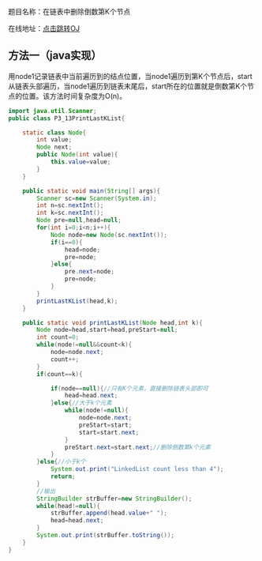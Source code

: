 题目名称：在链表中删除倒数第K个节点

在线地址：[点击跳转OJ](https://www.nowcoder.com/practice/e5d90aac4c8b4628aa70d9b6597c0560?tpId=101&tqId=33117&rp=1&ru=%2Fta%2Fprogrammer-code-interview-guide&qru=%2Fta%2Fprogrammer-code-interview-guide%2Fquestion-ranking&tab=answerKey)



## 方法一（java实现）

用node1记录链表中当前遍历到的结点位置，当node1遍历到第K个节点后，start从链表头部遍历，当node1遍历到链表末尾后，start所在的位置就是倒数第K个节点的位置。该方法时间复杂度为O(n)。

```java
import java.util.Scanner;
public class P3_13PrintLastKList{

	static class Node{
		int value;
		Node next;
		public Node(int value){
			this.value=value;
		}
	}

	public static void main(String[] args){
		Scanner sc=new Scanner(System.in);
		int n=sc.nextInt();
		int k=sc.nextInt();
		Node pre=null,head=null;
		for(int i=0;i<n;i++){
			Node node=new Node(sc.nextInt());
			if(i==0){
				head=node;
				pre=node;
			}else{
				pre.next=node;
				pre=node;
			}			
		}
		printLastKList(head,k);
	}

	public static void printLastKList(Node head,int k){
		Node node=head,start=head,preStart=null;
		int count=0;
		while(node!=null&&count<k){
			node=node.next;
			count++;
		}
		if(count==k){

			if(node==null){//只有K个元素，直接删除链表头部即可
				head=head.next;
			}else{//大于k个元素
				while(node!=null){
					node=node.next;
					preStart=start;
					start=start.next;
				}
				preStart.next=start.next;//删除倒数第k个元素
			}
		}else{//小于k个
			System.out.print("LinkedList count less than 4");
			return;
		}
		//输出
		StringBuilder strBuffer=new StringBuilder();
		while(head!=null){
			strBuffer.append(head.value+" ");
			head=head.next;
		}
		System.out.print(strBuffer.toString());
	}
}
```

